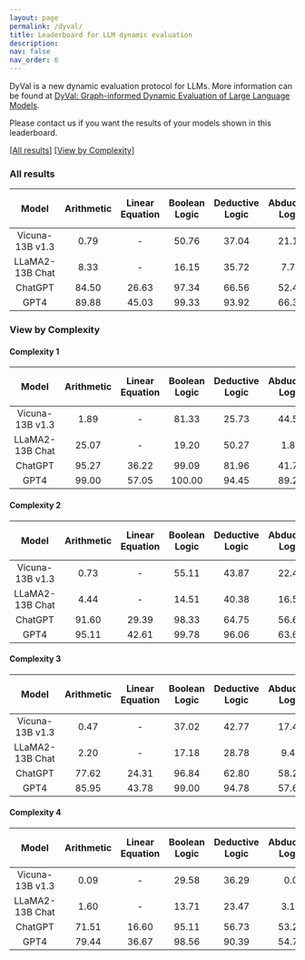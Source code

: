 ```yaml
---
layout: page
permalink: /dyval/
title: Leaderboard for LLM dynamic evaluation
description: 
nav: false
nav_order: 6
---
```


DyVal is a new dynamic evaluation protocol for LLMs. More information can be found at [DyVal: Graph-informed Dynamic Evaluation of Large Language Models](https://arxiv.org/abs/2309.17167).

Please contact us if you want the results of your models shown in this leaderboard.

[[All results](#all-results)]   [[View by Complexity](#view-by-complexity)]  


### All results

|      Model      | Arithmetic | Linear Equation | Boolean Logic | Deductive Logic | Abductive Logic | Reachability | Max Sum Path |
|:---------------:|:----------:|:---------------:|:-------------:|:---------------:|:---------------:|:------------:|:------------:|
| Vicuna-13B v1.3 | 0.79       | -               | 50.76         | 37.04           | 21.10           | 21.58        | -            |
| LLaMA2-13B Chat | 8.33       | -               | 16.15         | 35.72           | 7.73            | 28.05        | -            |
|     ChatGPT     | 84.50      | 26.63           | 97.34         | 66.56           | 52.49           | 56.09        | 13.63        |
|       GPT4      | 89.88      | 45.03           | 99.33         | 93.92           | 66.33           | 79.02        | 23.36        |

### View by Complexity


#### Complexity 1

|      Model      | Arithmetic | Linear Equation | Boolean Logic | Deductive Logic | Abductive Logic | Reachability | Max Sum Path |
|:---------------:|:----------:|:---------------:|:-------------:|:---------------:|:---------------:|:------------:|:------------:|
| Vicuna-13B v1.3 | 1.89       | -               | 81.33         | 25.73           | 44.51           | 21.60        | -            |
| LLaMA2-13B Chat | 25.07      | -               | 19.20         | 50.27           | 1.82            | 27.62        | -            |
|     ChatGPT     | 95.27      | 36.22           | 99.09         | 81.96           | 41.78           | 62.27        | 28.14        |
|       GPT4      | 99.00      | 57.05           | 100.00        | 94.45           | 89.29           | 87.22        | 31.56        |


#### Complexity 2

|      Model      | Arithmetic | Linear Equation | Boolean Logic | Deductive Logic | Abductive Logic | Reachability | Max Sum Path |
|:---------------:|:----------:|:---------------:|:-------------:|:---------------:|:---------------:|:------------:|:------------:|
| Vicuna-13B v1.3 | 0.73       | -               | 55.11         | 43.87           | 22.42           | 21.84        | -            |
| LLaMA2-13B Chat | 4.44       | -               | 14.51         | 40.38           | 16.56           | 29.25        | -            |
|     ChatGPT     | 91.60      | 29.39           | 98.33         | 64.75           | 56.62           | 54.84        | 12.95        |
|       GPT4      | 95.11      | 42.61           | 99.78         | 96.06           | 63.61           | 86.33        | 30.45        |


#### Complexity 3

|      Model      | Arithmetic | Linear Equation | Boolean Logic | Deductive Logic | Abductive Logic | Reachability | Max Sum Path |
|:---------------:|:----------:|:---------------:|:-------------:|:---------------:|:---------------:|:------------:|:------------:|
| Vicuna-13B v1.3 | 0.47       | -               | 37.02         | 42.77           | 17.47           | 21.69        | -            |
| LLaMA2-13B Chat | 2.20       | -               | 17.18         | 28.78           | 9.42            | 27.38        | -            |
|     ChatGPT     | 77.62      | 24.31           | 96.84         | 62.80           | 58.27           | 53.64        | 7.47         |
|       GPT4      | 85.95      | 43.78           | 99.00         | 94.78           | 57.67           | 71.17        | 18.33        |1


#### Complexity 4

|      Model      | Arithmetic | Linear Equation | Boolean Logic | Deductive Logic | Abductive Logic | Reachability | Max Sum Path |
|:---------------:|:----------:|:---------------:|:-------------:|:---------------:|:---------------:|:------------:|:------------:|
| Vicuna-13B v1.3 | 0.09       | -               | 29.58         | 36.29           | 0.0             | 21.18        | -            |
| LLaMA2-13B Chat | 1.60       | -               | 13.71         | 23.47           | 3.13            | 27.96        | -            |
|     ChatGPT     | 71.51      | 16.60           | 95.11         | 56.73           | 53.29           | 53.62        | 5.98         |
|       GPT4      | 79.44      | 36.67           | 98.56         | 90.39           | 54.78           | 71.33        | 13.11        |

